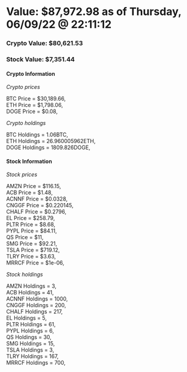 # Value: $87,972.98 as of Thursday, 06/09/22 @ 22:11:12 

### Crypto Value: $80,621.53

### Stock Value: $7,351.44

#### Crypto Information 
*Crypto prices* 

BTC Price = $30,189.66,  
ETH Price = $1,798.06,  
DOGE Price = $0.08,  


*Crypto holdings* 

BTC Holdings = 1.06BTC,  
ETH Holdings = 26.960005962ETH,  
DOGE Holdings = 1809.826DOGE,  


#### Stock Information 

*Stock prices* 

AMZN Price = $116.15,  
ACB Price = $1.48,  
ACNNF Price = $0.0328,  
CNGGF Price = $0.220145,  
CHALF Price = $0.2796,  
EL Price = $258.79,  
PLTR Price = $8.68,  
PYPL Price = $84.11,  
QS Price = $11,  
SMG Price = $92.21,  
TSLA Price = $719.12,  
TLRY Price = $3.63,  
MRRCF Price = $1e-06,  


*Stock holdings* 

AMZN Holdings = 3,  
ACB Holdings = 41,  
ACNNF Holdings = 1000,  
CNGGF Holdings = 200,  
CHALF Holdings = 217,  
EL Holdings = 5,  
PLTR Holdings = 61,  
PYPL Holdings = 6,  
QS Holdings = 30,  
SMG Holdings = 15,  
TSLA Holdings = 3,  
TLRY Holdings = 167,  
MRRCF Holdings = 700,  



